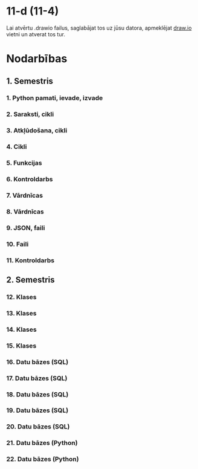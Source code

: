 11-d (11-4)
===

Lai atvērtu .drawio failus, saglabājat tos uz jūsu datora, apmeklējat [draw.io](https://app.diagrams.net/) vietni un atverat tos tur.

# Nodarbības
## 1. Semestris
### 1. Python pamati, ievade, izvade
### 2. Saraksti, cikli
### 3. Atkļūdošana, cikli
### 4. Cikli
### 5. Funkcijas
### 6. Kontroldarbs
### 7. Vārdnīcas
### 8. Vārdnīcas
### 9. JSON, faili
### 10. Faili
### 11. Kontroldarbs

## 2. Semestris
### 12. Klases
### 13. Klases
### 14. Klases
### 15. Klases
### 16. Datu bāzes (SQL)
### 17. Datu bāzes (SQL)
### 18. Datu bāzes (SQL)
### 19. Datu bāzes (SQL)
### 20. Datu bāzes (SQL)
### 21. Datu bāzes (Python)
### 22. Datu bāzes (Python)